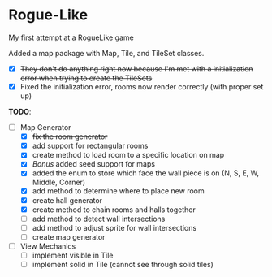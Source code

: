 Rogue-Like
==========

My first attempt at a RogueLike game

Added a map package with Map, Tile, and TileSet classes.
* [X] ~~They don't do anything right now because I'm met with a initialization error when trying to create the TileSets~~
* [X] Fixed the initialization error, rooms now render correctly (with proper set up)

**TODO**: 

* [ ] Map Generator 
	* [X] ~~fix the room generator~~
	* [X] add support for rectangular rooms
	* [X] create method to load room to a specific location on map
	* [X] *Bonus* added seed support for maps
	* [X] added the enum to store which face the wall piece is on (N, S, E, W, Middle, Corner)
	* [X] add method to determine where to place new room
	* [X] create hall generator
	* [X] create method to chain rooms ~~and halls~~ together
	* [ ] add method to detect wall intersections 
	* [ ] add method to adjust sprite for wall intersections
	* [ ] create map generator 

* [ ] View Mechanics
	* [ ] implement visible in Tile
	* [ ] implement solid in Tile (cannot see through solid tiles)